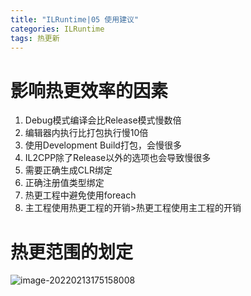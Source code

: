 ```yaml
---
title: "ILRuntime|05 使用建议"
categories: ILRuntime
tags: 热更新
---
```


# 影响热更效率的因素

1. Debug模式编译会比Release模式慢数倍
2. 编辑器内执行比打包执行慢10倍
3. 使用Development Build打包，会慢很多
4. IL2CPP除了Release以外的选项也会导致慢很多
5. 需要正确生成CLR绑定
6. 正确注册值类型绑定
7. 热更工程中避免使用foreach
8. 主工程使用热更工程的开销>热更工程使用主工程的开销

# 热更范围的划定

![image-20220213175158008](https://cdn.jsdelivr.net/gh/Gasskin/CloudImg/img/202202131752129.png)
